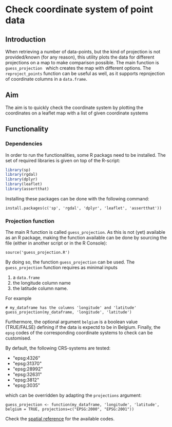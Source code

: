
# Check coordinate system of point data

## Introduction

When retrieving a number of data-points, but the kind of projection is not provided/known (for any reason), this utility plots the data for different projections on a map to make comparison possible. The main function is `guess_projection ` which creates the map with different options. The `reproject_points` function can be useful as well, as it supports reprojection of coordinate columns in a `data.frame`.


## Aim

The aim is to quickly check the coordinate system by plotting the coordinates on a leaflet map with a list of given coordinate systems


## Functionality

### Dependencies

In order to run the functionalities, some R packags need to be installed. The set of required libraries is given on top of the R-script:

```R
library(sp)
library(rgdal)
library(dplyr)
library(leaflet)
library(assertthat)
```

Installing these packages can be done with the following command:

```
install.packages(c('sp', 'rgdal', 'dplyr', 'leaflet', 'assertthat'))
```

### Projection function

The main R function is called `guess_projection`. As this is not (yet) available as an R package, making the function available can be done by sourcing the file (either in another script or in the R Console):

```
source('guess_projection.R')
```

By doing so, the function `guess_projection` can be used. The `guess_projection` function requires as minimal  inputs 
1.  a `data.frame`
2.  the longitude column name
3.  the latitude column name. 

For example
```
# my_dataframe has the columns 'longitude' and 'latitude'
guess_projection(my_dataframe, 'longitude', 'latitude')
```

Furthermore, the optional argument `belgium` is a boolean value (TRUE/FALSE) defining if the data is expectd to be in Belgium. Finally, the `epsg` codes of the corresponding coordinate systems to check can be customised. 

By default, the following CRS-systems are tested:
  * "epsg:4326"
  * "epsg:31370"
  * "epsg:28992"
  * "epsg:32631"
  * "epsg:3812"
  * "epsg:3035"

which can be overridden by adapting the `projections` argument:
```
guess_projection <- function(my_dataframe, 'longitude', 'latitude', 								belgium = TRUE, projections=c("EPSG:2000", "EPSG:2001"))
```
Check the [spatial reference](http://spatialreference.org) for the available codes.